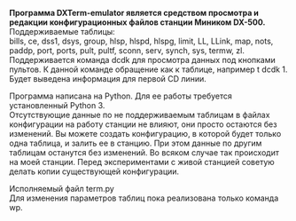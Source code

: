 <b>Программа DXTerm-emulator является средством просмотра и редакции конфигурационных файлов станции Миником DX-500.</b><br>
Поддерживаемые таблицы:<br>
bills, ce, dss1, dsys, group, hlsp, hlspd, hlspg, limit, LL, LLink, map, nots, paddp, port, ports, pult, pultf, sconn, serv, synch, sys, termw, zl.<br>
Поддерживается команда dcdk для просмотра данных под кнопками пультов. К данной команде обращение как к таблице, например t dcdk 1. Будет выведена информация для первой CD линии.<p>
Программа написана на Python. Для ее работы требуется установленный Python 3.<br>
Отсутствующие данные по не поддерживаемым таблицам в файлах конфигурации на работу станции не влияют, они просто остаются без изменений. Вы можете создать конфигурацию, в которой будет только одна таблица, и залить ее в станцию. При этом данные по другим таблицам останутся без изменений. Во всяком случае так происходит на моей станции. Перед экспериментами с живой станцией советую делать копии существующей конфигурации.<p>
Исполняемый файл term.py<br>
Для изменения параметров таблиц пока реализована только команда wp.